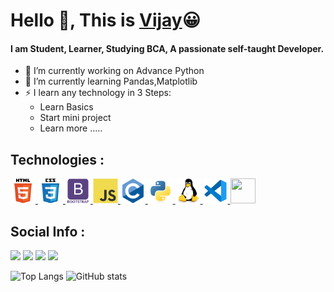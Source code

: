 # Hello 👋, This is [Vijay](https://vijaysai-22.github.io/)😀
#### I am Student, Learner, Studying BCA, A passionate self-taught Developer.

- 🔭 I’m currently working on Advance Python
- 🌱 I’m currently learning Pandas,Matplotlib
- ⚡ I learn any technology in 3 Steps:<br>
     - Learn Basics<br>
     - Start mini project<br>
     - Learn more .....
## Technologies :
<a href="#"> <img src="https://raw.githubusercontent.com/devicons/devicon/master/icons/html5/html5-original-wordmark.svg" alt="html5" width="40" height="40"/> </a>
<a href="#"> <img src="https://raw.githubusercontent.com/devicons/devicon/master/icons/css3/css3-original-wordmark.svg" alt="css3" width="40" height="40"/> </a>
<a href="#"> <img src="https://raw.githubusercontent.com/devicons/devicon/master/icons/bootstrap/bootstrap-plain-wordmark.svg" alt="bootstrap" width="40" height="40"/> </a>
<a href="#"> <img src="https://raw.githubusercontent.com/devicons/devicon/master/icons/javascript/javascript-original.svg" alt="Js" width="40" height="40"/> </a>
<a href="#"> <img src="https://raw.githubusercontent.com/devicons/devicon/master/icons/c/c-original.svg" alt="c" width="40" height="40"/> </a>
<a href="#"> <img src="https://raw.githubusercontent.com/devicons/devicon/master/icons/python/python-original.svg" alt="python" width="40" height="40"/> </a>
<a href="#"> <img src="https://raw.githubusercontent.com/devicons/devicon/master/icons/linux/linux-original.svg" alt="linux" width="40" height="40"/> </a>
<a href="#"> <img src="https://github.com/vscode-icons/vscode-icons/blob/master/icons/file_type_vscode.svg" alt="Visual Studio code" width="40" height="40"/> </a>
<a href="#"> <img src="https://img.icons8.com/ios-filled/50/ffffff/feathercoin.png" width="40" height="40"/> </a>
## Social Info :
[<img src="https://img.icons8.com/fluent-systems-regular/48/fffff/github.png"/>](https://github.com/vijaySai-22) 
[<img src="https://img.icons8.com/cotton/48/ffffff/website.png"/>](https://vijaysai-22.github.io/) 
[<img src="https://img.icons8.com/windows/48/26e07f/hackerrank.png"/>](https://www.hackerrank.com/vijaysaiprasadp1) 
[<img src="https://img.icons8.com/material-outlined/48/4a90e2/twitter.png"/>](https://twitter.com/vijaySai_22)  

![Top Langs](https://github-readme-stats.vercel.app/api/top-langs/?username=vijaySai-22)
![GitHub stats](https://github-readme-stats.vercel.app/api?username=vijaySai-22&show_icons=true)


<!-- <a href="#"> <img src="https://raw.githubusercontent.com/devicons/devicon/master/icons/java/java-original.svg" alt="java" width="40" height="40"/> </a> -->
